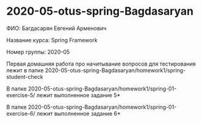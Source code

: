 # 2020-05-otus-spring-Bagdasaryan
ФИО: Багдасарян Евгений Арменович

Название курса: Spring Framework

Номер группы: 2020-05

Первая домашняя работа про начитывание вопросов для тестирования лежит в папке 2020-05-otus-spring-Bagdasaryan/homework1/spring-student-check

В папке 2020-05-otus-spring-Bagdasaryan/homework1/spring-01-exercise-5/ лежит выполненное задание 5*

В папке 2020-05-otus-spring-Bagdasaryan/homework1/spring-01-exercise-6/ лежит выполненное задание 6*